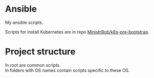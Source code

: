 # Ansible
My ansible scripts.  

Scripts for install Kubernetes are in repo [MinistrBob/k8s-pre-bootstrap](https://github.com/MinistrBob/k8s-pre-bootstrap).  

# Project structure
In root are common scripts.  
In folders with OS names contain scripts specific to these OS.  


